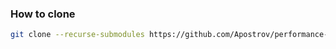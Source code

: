 ### How to clone
```sh
git clone --recurse-submodules https://github.com/Apostrov/performance-analysis.git
```

